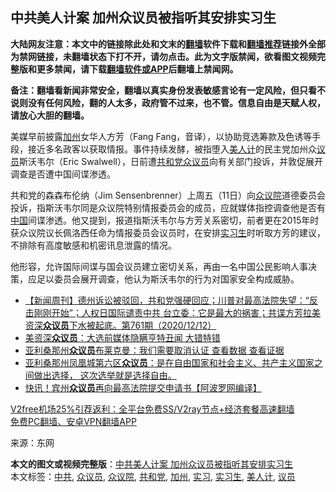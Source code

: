  <h2>中共美人计案 加州众议员被指听其安排实习生</h2> <p class="notice"><b>大陆网友注意：本文中的链接除此处和文末的<a href="https://github.com/bannedbook/fanqiang" >翻墙</a>软件下载和<a href="https://github.com/killgcd/justmysocks/blob/master/README.md">翻墙推荐</a>链接外全部为禁网链接，未翻墙状态下打不开，请勿点击。此为文字版禁闻，欲看图文视频完整版和更多禁闻，请下载<a href="https://github.com/bannedbook/fanqiang">翻墙软件或APP</a>后翻墙上禁闻网。</p><p>备注：翻墙看新闻非常安全，翻墙以真实身份发表敏感言论有一定风险，但只看不说则没有任何风险，翻的人太多，政府管不过来，也不管。信息自由是天赋人权，请放心大胆的翻墙。</b></p>  <div class="entry"> <p id="conimg">美媒早前披露<a href="https://www.bannedbook.org/bnews/tag/%e5%8a%a0%e5%b7%9e/" class="st_tag internal_tag" rel="tag" title="标签 加州 下的日志">加州</a>女华人方芳（Fang Fang，音译），以协助竞选筹款及色诱等手段，接近多名政客以获取情报。事件持续发酵，被指堕入<a href="https://www.bannedbook.org/bnews/tag/%e7%be%8e%e4%ba%ba%e8%ae%a1/" class="st_tag internal_tag" rel="tag" title="标签 美人计 下的日志">美人计</a>的民主党加州众<a href="https://www.bannedbook.org/bnews/tag/%e8%ae%ae%e5%91%98/" class="st_tag internal_tag" rel="tag" title="标签 议员 下的日志">议员</a>斯沃韦尔（Eric Swalwell），日前遭<a href="https://www.bannedbook.org/bnews/tag/%e5%85%b1%e5%92%8c%e5%85%9a/" class="st_tag internal_tag" rel="tag" title="标签 共和党 下的日志">共和党</a><a href="https://www.bannedbook.org/bnews/tag/%E4%BC%97%E8%AE%AE%E5%91%98/" class="st_tag internal_tag" rel="tag" title="标签 众议员 下的日志">众议员</a>向有关部门投诉，并敦促展开调查是否遭中国间谍渗透。</p> <p>共和党的森森布伦纳（Jim Sensenbrenner）上周五（11日）向<a href="https://www.bannedbook.org/bnews/tag/%E4%BC%97%E8%AE%AE%E9%99%A2/" class="st_tag internal_tag" rel="tag" title="标签 众议院 下的日志">众议院</a>道德委员会投诉，指斯沃韦尔同是众议院特别情报委员会的成员，应就媒体指控调查他是否有<span class='wp_keywordlink_affiliate'><a href="https://www.bannedbook.org/" title="中国" target="_blank">中国</a></span>间谍渗透。他又提到，报道指斯沃韦尔与方芳关系密切，前者更在2015年时获众议院议长佩洛西任命为情报委员会议员时，在安排<a href="https://www.bannedbook.org/bnews/tag/%E5%AE%9E%E4%B9%A0%E7%94%9F/" class="st_tag internal_tag" rel="tag" title="标签 实习生 下的日志">实习生</a>时听取方芳的建议，不排除有高度敏感和机密讯息泄露的情况。</p>  <p>他形容，允许国际间谍与国会议员建立密切关系，再由一名中国公民影响人事决策，应足以委员会展开调查，他认为斯沃韦尔的行为对国家安全构成威胁。</p> <ul class='op-related-articles' title='相关阅读'> <li><a href='https://www.bannedbook.org/bnews/bannedvideo/20201213/1446952.html' target='_blank'>【新闻周刊】德州诉讼被驳回，共和党强硬回应；川普对最高法院失望：“反击刚刚开始”；人权日国际谴责中共 台立委：它是最大的祸害；共谍方芳拉美资深<b>众议员</b>下水被起底。第761期（2020/12/12）</a></li> <li><a href='https://www.bannedbook.org/bnews/comments/20201213/1446783.html' target='_blank'>美资深<b>众议员</b>：大选前媒体隐瞒亨特丑闻 大错特错</a></li> <li><a href='https://www.bannedbook.org/bnews/bannedvideo/20201212/1446290.html' target='_blank'>亚利桑那州<b>众议员</b>布莱克曼：我们需要取消认证 查看数据 查看证据</a></li> <li><a href='https://www.bannedbook.org/bnews/bannedvideo/20201212/1446245.html' target='_blank'>亚利桑那州凤凰城第六区<b>众议员</b>：是在自由国家和社会主义、共产主义国家之间做出选择， 这次选举就是选择自由。</a></li> <li><a href='https://www.bannedbook.org/bnews/cnnews/20201212/1446238.html' target='_blank'>快讯！宾州<b>众议员</b>再向最高法院提交申请书【阿波罗网编译】</a></li> </ul> <p class="texttj"> <a href="https://www.bannedbook.org/forum23/topic22702.html" target="_blank">V2free机场25%引荐返利：全平台免费SS/V2ray节点+经济套餐高速翻墙</a><br/> <a href="https://github.com/bannedbook/fanqiang/wiki/%E7%A6%81%E9%97%BB%E7%BD%91%E5%AE%89%E5%8D%93%E7%BF%BB%E5%A2%99%E6%96%B0%E9%97%BBAPP" target="_blank">免费PC翻墙、安卓VPN翻墙APP</a></p><p> 来源：东网 </p> <a name='sharetosocial'></a>       <div><b>本文的图文或视频完整版</b>：<a href='https://www.bannedbook.org/bnews/comments/20201213/1446963.html'>中共美人计案 加州众议员被指听其安排实习生</a></div>  </div><!--END ENTRY--> <div class="postfooter"> <div>本文标签：<a href="https://www.bannedbook.org/bnews/tag/%e4%b8%ad%e5%85%b1/" rel="tag">中共</a>, <a href="https://www.bannedbook.org/bnews/tag/%E4%BC%97%E8%AE%AE%E5%91%98/" rel="tag">众议员</a>, <a href="https://www.bannedbook.org/bnews/tag/%E4%BC%97%E8%AE%AE%E9%99%A2/" rel="tag">众议院</a>, <a href="https://www.bannedbook.org/bnews/tag/%e5%85%b1%e5%92%8c%e5%85%9a/" rel="tag">共和党</a>, <a href="https://www.bannedbook.org/bnews/tag/%e5%8a%a0%e5%b7%9e/" rel="tag">加州</a>, <a href="https://www.bannedbook.org/bnews/tag/%E5%AE%9E%E4%B9%A0/" rel="tag">实习</a>, <a href="https://www.bannedbook.org/bnews/tag/%E5%AE%9E%E4%B9%A0%E7%94%9F/" rel="tag">实习生</a>, <a href="https://www.bannedbook.org/bnews/tag/%e7%be%8e%e4%ba%ba%e8%ae%a1/" rel="tag">美人计</a>, <a href="https://www.bannedbook.org/bnews/tag/%e8%ae%ae%e5%91%98/" rel="tag">议员</a></div>  </div><!--END POSTFOOTER--> 